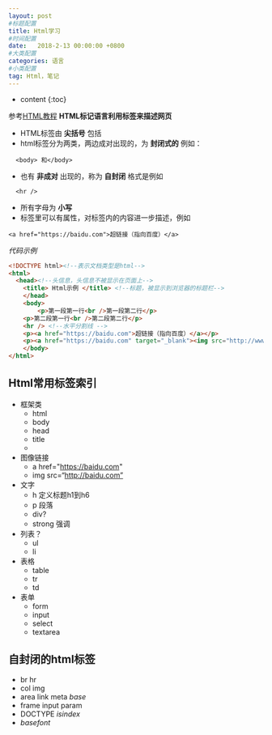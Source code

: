 ```yaml
---
layout: post
#标题配置
title: Html学习
#时间配置
date:   2018-2-13 00:00:00 +0800
#大类配置
categories: 语言
#小类配置
tag: Html，笔记
---
```


* content
{:toc}



参考[HTML教程](http://www.w3school.com.cn/html/index.asp)
**HTML标记语言利用标签来描述网页**  
* HTML标签由 **尖括号** 包括
* html标签分为两类，两边成对出现的，为 **封闭式的**   例如：
```
  <body> 和</body>
```
* 也有 **非成对** 出现的，称为 **自封闭** 格式是例如  
```
  <hr />
```

* 所有字母为 **小写**
* 标签里可以有属性，对标签内的内容进一步描述，例如
```
<a href="https://baidu.com">超链接（指向百度）</a>
```
*代码示例*

```html
<!DOCTYPE html><!--表示文档类型是html-->
<html>
  <head><!--头信息，头信息不被显示在页面上-->
    <title> Html示例 </title> <!--标题，被显示到浏览器的标题栏-->
	</head>
	<body>
		<p>第一段第一行<br />第一段第二行</p>
    <p>第二段第一行<br />第二段第二行</p>
    <hr /> <!--水平分割线 -->
    <p><a href="https://baidu.com">超链接（指向百度）</a></p>
    <p><a href="https://baidu.com" target="_blank"><img src="http://www.baidu.com/img/baidu_logo.gif" /></a></p>    
	</body>
</html>
```


## Html常用标签索引
* 框架类
  - html
  - body
  - head
  - title
  - <!--zhushi-->
* 图像链接
  - a href="https://baidu.com"
  - img src=“http://baidu.com”
* 文字
  - h 定义标题h1到h6
  - p 段落
  - div?
  - strong 强调
* 列表？
  - ul
  - li
* 表格
  - table
  - tr
  - td
* 表单
  - form
  - input
  - select
  - textarea

## 自封闭的html标签
* br hr
* col img
* area link meta *base*
* frame input param
* DOCTYPE *isindex*
* *basefont*
